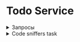 # Todo Service

<details>
  
<details>
  <summary>Запрос на регистрацию</summary>

  ![Авторизация](https://github.com/ykropchik/todo_service/blob/main/imgs/registration.png)
    
</details>

<details>
  <summary>Запрос на авторизацию</summary>

  ![Авторизация](https://github.com/ykropchik/todo_service/blob/main/imgs/auth.png)
    
</details>
  <summary>Запросы</summary>

<details>
  <summary>Запрос списка todo</summary>

  ![Авторизация](https://github.com/ykropchik/todo_service/blob/main/imgs/getTodoList.png)
  
</details>

<details>
  <summary>Запрос на добавление todo</summary>

  ![Авторизация](https://github.com/ykropchik/todo_service/blob/main/imgs/createTodoItem.png)
    
</details>

<details>
   <summary>Запрос на изменение todo</summary>

  ![Авторизация](https://github.com/ykropchik/todo_service/blob/main/imgs/itemUpdate.png)
    
</details>

<details>
   <summary>Запрос на удаление todo</summary>

  ![Авторизация](https://github.com/ykropchik/todo_service/blob/main/imgs/itemRemove.png)
    
</details>

<details>
  <summary>Запрос на добавление файла</summary>

  ![Авторизация](https://github.com/ykropchik/todo_service/blob/main/imgs/uploadFile.png)
    
</details>

<details>
   <summary>Запрос на получение файла</summary>

  ![Авторизация](https://github.com/ykropchik/todo_service/blob/main/imgs/getFile.png)
    
</details>

<details>
   <summary>Запрос на удаление файла</summary>

  ![Авторизация](https://github.com/ykropchik/todo_service/blob/main/imgs/removeFile.png)
    
</details>

<details>
   <summary>Запрос на получения списка файлов</summary>

  ![Авторизация](https://github.com/ykropchik/todo_service/blob/main/imgs/getFilesList.png)
    
</details>
  
</details>

<details>
  <summary>Code sniffers task</summary>
  
  <details>
   <summary>До исправлений</summary>

  ![PHPSTAN-before](https://github.com/ykropchik/todo_service/blob/main/imgs/phpstan-before.png)
  ![PHPCS-before-part1](https://github.com/ykropchik/todo_service/blob/main/imgs/phpcs-before-part1.png)
  ![PHPCS-before-part2](https://github.com/ykropchik/todo_service/blob/main/imgs/phpcs-before-part2.png)
  ![PHPCS-before-part3](https://github.com/ykropchik/todo_service/blob/main/imgs/phpcs-before-part3.png)
  ![PHPCS-before-part4](https://github.com/ykropchik/todo_service/blob/main/imgs/phpcs-before-part4.png)

  <details>
    <summary>PHP-ECS</summary>

  ```bash
  root@ubuntu-s-1vcpu-1gb-fra1-01:/var/www/todo_service/server# vendor/bin/ecs check src
  19/19 [▓▓▓▓▓▓▓▓▓▓▓▓▓▓▓▓▓▓▓▓▓▓▓▓▓▓▓▓] 100%


  1) src/Controller/FileController.php

      ---------- begin diff ----------
  @@ -84,7 +84,7 @@
              ], Response::HTTP_FORBIDDEN);
          }

  -        $responsedFile = $this->getParameter('files_directory').'/'.$file->getSafeName();
  +        $responsedFile = $this->getParameter('files_directory') . '/' . $file->getSafeName();

          return new BinaryFileResponse($responsedFile);
      }
  @@ -117,7 +117,7 @@

          $filesystem = new Filesystem();
          try {
  -            $filesystem->remove([$this->getParameter('files_directory').'/'.$file->getSafeName()]);
  +            $filesystem->remove([$this->getParameter('files_directory') . '/' . $file->getSafeName()]);
          } catch (IOExceptionInterface $exception) {
              return $this->response([
                  'status' => Response::HTTP_INTERNAL_SERVER_ERROR,
      ----------- end diff -----------


  Applied checkers:

  * PhpCsFixer\Fixer\Operator\ConcatSpaceFixer



  2) src/Kernel.php

      ---------- begin diff ----------
  @@ -14,11 +14,11 @@
      protected function configureContainer(ContainerConfigurator $container): void
      {
          $container->import('../config/{packages}/*.yaml');
  -        $container->import('../config/{packages}/'.$this->environment.'/*.yaml');
  +        $container->import('../config/{packages}/' . $this->environment . '/*.yaml');

  -        if (is_file(\dirname(__DIR__).'/config/services.yaml')) {
  +        if (is_file(\dirname(__DIR__) . '/config/services.yaml')) {
              $container->import('../config/services.yaml');
  -            $container->import('../config/{services}_'.$this->environment.'.yaml');
  +            $container->import('../config/{services}_' . $this->environment . '.yaml');
          } else {
              $container->import('../config/{services}.php');
          }
  @@ -26,10 +26,10 @@

      protected function configureRoutes(RoutingConfigurator $routes): void
      {
  -        $routes->import('../config/{routes}/'.$this->environment.'/*.yaml');
  +        $routes->import('../config/{routes}/' . $this->environment . '/*.yaml');
          $routes->import('../config/{routes}/*.yaml');

  -        if (is_file(\dirname(__DIR__).'/config/routes.yaml')) {
  +        if (is_file(\dirname(__DIR__) . '/config/routes.yaml')) {
              $routes->import('../config/routes.yaml');
          } else {
              $routes->import('../config/{routes}.php');
      ----------- end diff -----------


  Applied checkers:

  * PhpCsFixer\Fixer\Operator\ConcatSpaceFixer



  3) src/Security/UserAuthenticator.php

      ---------- begin diff ----------
  @@ -52,7 +52,7 @@

          // For example:
          //return new RedirectResponse($this->urlGenerator->generate('some_route'));
  -        throw new \Exception('TODO: provide a valid redirect inside '.__FILE__);
  +        throw new \Exception('TODO: provide a valid redirect inside ' . __FILE__);
      }

      protected function getLoginUrl(Request $request): string
      ----------- end diff -----------


  Applied checkers:

  * PhpCsFixer\Fixer\Operator\ConcatSpaceFixer



  4) src/Service/FileUploader.php

      ---------- begin diff ----------
  @@ -21,7 +21,7 @@
      {
          $originalFilename = pathinfo($file->getClientOriginalName(), PATHINFO_FILENAME);
          $safeFilename = $this->slugger->slug($originalFilename);
  -        $fileName = 'todoService-'.uniqid().'.'.$file->guessExtension();
  +        $fileName = 'todoService-' . uniqid() . '.' . $file->guessExtension();

          try {
              $file->move($this->targetDirectory, $fileName);
      ----------- end diff -----------


  Applied checkers:

  * PhpCsFixer\Fixer\Operator\ConcatSpaceFixer



                                                                                                                          
  [WARNING] 4 errors are fixable! Just add "--fix" to console command and rerun to apply. 
  ```
    
  </details>

  <details>
    <summary>PHPMD</summary>

  ```bash
  root@ubuntu-s-1vcpu-1gb-fra1-01:/var/www/todo_service/server# vendor/bin/phpmd src text cleancode
  /var/www/todo_service/server/src/Controller/FileController.php:170      Missing class import via use statement (line '170', column '38').
  /var/www/todo_service/server/src/Controller/SecurityController.php:34   Missing class import via use statement (line '34', column '19').
  /var/www/todo_service/server/src/Controller/TodoItemController.php:87   Missing class import via use statement (line '87', column '38').
  /var/www/todo_service/server/src/DataFixtures/TodoItemsFixtures.php:17  Missing class import via use statement (line '17', column '25').
  /var/www/todo_service/server/src/DataFixtures/TodoItemsFixtures.php:22  Missing class import via use statement (line '22', column '37').
  /var/www/todo_service/server/src/Encoder/NixillaJWTEncoder.php:25       Avoid using static access to class '\JWT\Authentication\JWT' in method 'encode'.
  /var/www/todo_service/server/src/Encoder/NixillaJWTEncoder.php:37       Avoid using static access to class '\JWT\Authentication\JWT' in method 'decode'.
  /var/www/todo_service/server/src/Kernel.php:22  The method configureContainer uses an else expression. Else clauses are basically not necessary and you can simplify the code by not using them.
  /var/www/todo_service/server/src/Kernel.php:34  The method configureRoutes uses an else expression. Else clauses are basically not necessary and you can simplify the code by not using them.
  /var/www/todo_service/server/src/Security/UserAuthenticator.php:47      Avoid assigning values to variables in if clauses and the like (line '49', column '13').
  /var/www/todo_service/server/src/Security/UserAuthenticator.php:55      Missing class import via use statement (line '55', column '19').
  ```

  </details>
  
  </details>
  
  <details>
   <summary>Исправления</summary>

  ![PHPCBF-use](https://github.com/ykropchik/todo_service/blob/main/imgs/phpcbf-use.png)
  ![PHP-CS](https://github.com/ykropchik/todo_service/blob/main/imgs/php-cs-fixer.png)
    
  </details>
  
  <details>
    <summary>После исправлений</summary>

  ![PHPCS-after](https://github.com/ykropchik/todo_service/blob/main/imgs/phpcs-after-allfixes.png)
  ![PHP-ECS-after](https://github.com/ykropchik/todo_service/blob/main/imgs/php-ecs-after.png)
  ![PHPSTAN-after](https://github.com/ykropchik/todo_service/blob/main/imgs/phpstan-after.png)

  <details>
    <summary>PHPMD</summary>

  ```bash
  root@ubuntu-s-1vcpu-1gb-fra1-01:/var/www/todo_service/server# vendor/bin/phpmd src text unusedcode
  /var/www/todo_service/server/src/Security/UserAuthenticator.php:47      Avoid unused parameters such as '$token'.
  /var/www/todo_service/server/src/Security/UserAuthenticator.php:58      Avoid unused parameters such as '$request'.
  /var/www/todo_service/server/src/Service/FileUploader.php:22    Avoid unused local variables such as '$originalFilename'.
  ```

  </details>
    
  </details>
  
  
</details>
